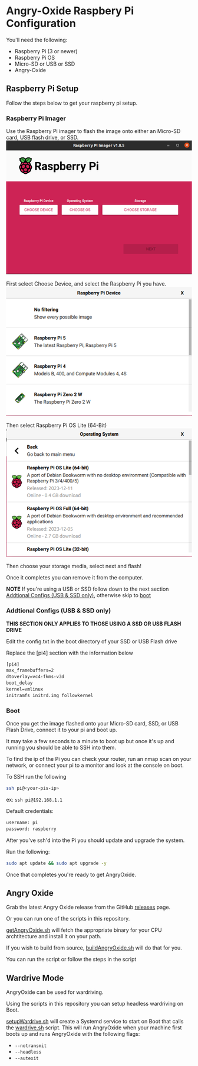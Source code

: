 # Angry-Oxide Raspbery Pi Configuration

You'll need the following:
- Raspberry Pi (3 or newer)
- Raspberry Pi OS
- Micro-SD or USB or SSD
- Angry-Oxide

## Raspberry Pi Setup

Follow the steps below to get your raspberry pi setup.

### Raspberry Pi Imager

Use the Raspberry Pi imager to flash the image onto either an Micro-SD card, USB flash drive, or SSD.
![imager](/pictures/imager.png)

First select Choose Device, and select the Raspberry Pi you have.
![Choose Device](/pictures/RPi%20Device.png)


Then select Raspberry Pi OS Lite (64-Bit)
![RPi OS](/pictures/Raspberry%20Pi%20OS%20Lite%20(64Bit).png)

Then choose your storage media, select next and flash!

Once it completes you can remove it from the computer.

**NOTE** If you're using a USB or SSD follow down to the next section [Addtional Configs (USB & SSD only)](#addtional-configs-usb--ssd-only), otherwise skip to [boot](#boot)

### Addtional Configs (USB & SSD only)

**THIS SECTION ONLY APPLIES TO THOSE USING A SSD OR USB FLASH DRIVE**

Edit the config.txt in the boot directory of your SSD or USB Flash drive


Replace the [pi4] section with the information below

```txt
[pi4]
max_framebuffers=2
dtoverlay=vc4-fkms-v3d
boot_delay
kernel=vmlinux
initramfs initrd.img followkernel
```

### Boot

Once you get the image flashed onto your Micro-SD card, SSD, or USB Flash Drive, connect it to your pi and boot up.

It may take a few seconds to a minute to boot up but once it's up and running you should be able to SSH into them.

To find the ip of the Pi you can check your router, run an nmap scan on your network, or connect your pi to a monitor and look at the console on boot.

To SSH run the following

```bash
ssh pi@<your-pis-ip>
```

ex: `ssh pi@192.168.1.1`

Default credentials:

```bash
username: pi
password: raspberry
```

After you've ssh'd into the Pi you should update and upgrade the system.

Run the following:

```bash
sudo apt update && sudo apt upgrade -y
```
Once that completes you're ready to get AngryOxide.

## Angry Oxide

Grab the latest Angry Oxide release from the GitHub [releases](https://github.com/Ragnt/AngryOxide/releases) page.

Or you can run one of the scripts in this repository.

[getAngryOxide.sh](/installations/getAngryOxide.sh) will fetch the appropriate binary for your CPU archtitecture and install it on your path.

If you wish to build from source, [buildAngryOxide.sh](/installations/buildAngryOxide.sh) will do that for you.

You can run the script or follow the steps in the script

## Wardrive Mode

AngryOxide can be used for wardriving.


Using the scripts in this repository you can setup headless wardriving on Boot.

[setupWardrive.sh](/wardrive/setupWardrive.sh) will create a Systemd service to start on Boot that calls the [wardrive.sh](/wardrive/wardrive.sh) script. This will run AngryOxide when your machine first boots up and runs AngryOxide with the following flags:
- `--notransmit`
- `--headless`
- `--autexit`